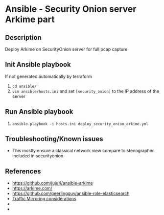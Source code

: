 # Ansible - Security Onion server Arkime part
## Description

Deploy Arkime on SecurityOnion server for full pcap capture

## Init Ansible playbook
If not generated automatically by terraform
1. `cd ansible/`
1. `vim ansible/hosts.ini` and set `[security_onion]` to the IP address of the server

## Run Ansible playbook
1. `ansible-playbook -i hosts.ini deploy_security_onion_arkime.yml`

## Troubleshooting/Known issues

* This mostly ensure a classical network view compare to stenographer included in securityonion

## References
* https://github.com/juju4/ansible-arkime
* https://arkime.com/
* https://github.com/geerlingguy/ansible-role-elasticsearch
* [Traffic Mirroring considerations](https://docs.aws.amazon.com/vpc/latest/mirroring/traffic-mirroring-considerations.html)
* []()
* []()

